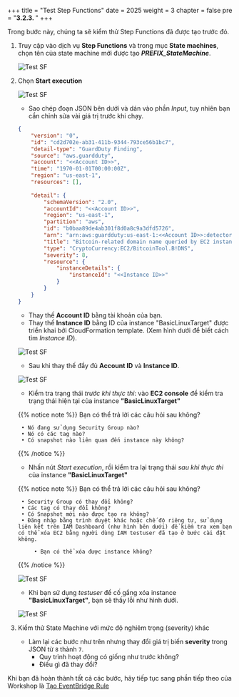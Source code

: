 +++
title = "Test Step Functions"
date = 2025
weight = 3
chapter = false
pre = "<b>3.2.3. </b>"
+++

<!-- #### Kiểm thử Lambda Function: -->

Trong bước này, chúng ta sẽ kiểm thử Step Functions đã được tạo trước đó.

1. Truy cập vào dịch vụ **Step Functions** và trong mục **State machines**, chọn tên của state machine mới được tạo _**PREFIX_StateMachine**_.

   ![Test SF](/images/3/3.2/3.2.3/State_machine.png?width=90pc)

2. Chọn **Start execution**

   ![Test SF](/images/3/3.2/3.2.3/Start_execution.png?width=90pc)

    - Sao chép đoạn JSON bên dưới và dán vào phần _Input_, tuy nhiên bạn cần chỉnh sửa vài giá trị trước khi chạy.

    ```json
    {
        "version": "0",
        "id": "cd2d702e-ab31-411b-9344-793ce56b1bc7",
        "detail-type": "GuardDuty Finding",
        "source": "aws.guardduty",
        "account": "<<Account ID>>",
        "time": "1970-01-01T00:00:00Z",
        "region": "us-east-1",
        "resources": [],
        
        "detail": {
            "schemaVersion": "2.0",
            "accountId": "<<Account ID>>",
            "region": "us-east-1",
            "partition": "aws",
            "id": "b0baa89de4ab301f8d0a8c9a3dfd5726",
            "arn": "arn:aws:guardduty:us-east-1:<<Account ID>>:detector/feb3c048238f682b8902532ec100b3fb/finding/b0baa89de4ab301f8d0a8c9a3dfd5726",
            "title": "Bitcoin-related domain name queried by EC2 instance <<Instance ID>>.",
            "type": "CryptoCurrency:EC2/BitcoinTool.B!DNS",
            "severity": 8,
            "resource": {
                "instanceDetails": {
                    "instanceId": "<<Instance ID>>"
                }
            }
        }
    }
    ```

    - Thay thế **Account ID** bằng tài khoản của bạn.
    - Thay thế **Instance ID** bằng ID của instance "BasicLinuxTarget" được triển khai bởi CloudFormation template. (Xem hình dưới để biết cách tìm _Instance ID_).

    ![Test SF](/images/3/3.1/3.1.3/Create_test_event_InstanceID.png?width=90pc)

    - Sau khi thay thế đầy đủ **Account ID** và **Instance ID**.

    ![Test SF](/images/3/3.2/3.2.3/Start_execution_modification.png?width=90pc)

    - Kiểm tra trạng thái _trước khi thực thi_: vào **EC2 console** để kiểm tra trạng thái hiện tại của instance **"BasicLinuxTarget"**

    {{% notice note %}}
    Bạn có thể trả lời các câu hỏi sau không?

        • Nó đang sử dụng Security Group nào?
        • Nó có các tag nào?
        • Có snapshot nào liên quan đến instance này không?
    {{% /notice %}}

    - Nhấn nút _Start execution_, rồi kiểm tra lại trạng thái _sau khi thực thi_ của instance **"BasicLinuxTarget"**

    {{% notice note %}}
    Bạn có thể trả lời các câu hỏi sau không?

        • Security Group có thay đổi không?
        • Các tag có thay đổi không?
        • Có Snapshot mới nào được tạo ra không?
        • Đăng nhập bằng trình duyệt khác hoặc chế độ riêng tư, sử dụng liên kết trên IAM Dashboard (như hình bên dưới) để kiểm tra xem bạn có thể xóa EC2 bằng người dùng IAM testuser đã tạo ở bước cài đặt không.
        
            • Bạn có thể xóa được instance không?
    {{% /notice %}}

   ![Test SF](/images/3/3.1/3.1.3/testuser_signin.png?width=90pc)

   - Khi bạn sử dụng _testuser_ để cố gắng xóa instance **"BasicLinuxTarget"**, bạn sẽ thấy lỗi như hình dưới.

   ![Test SF](/images/3/3.1/3.1.3/testuser_delete.png?width=90pc)

3. Kiểm thử State Machine với mức độ nghiêm trọng (severity) khác
   - Làm lại các bước như trên nhưng thay đổi giá trị biến **severity** trong JSON từ `8` thành `7`.
     - Quy trình hoạt động có giống như trước không?
     - Điều gì đã thay đổi?

Khi bạn đã hoàn thành tất cả các bước, hãy tiếp tục sang phần tiếp theo của Workshop là [Tạo EventBridge Rule](../3.2.4-Create-EventBridge-Rule)
